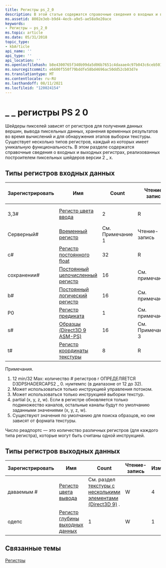 ```yaml
---
title: Регистры ps_2_0
description: В этой статье содержатся справочные сведения о входных и выходных регистрах, реализованных в Pixel Shader версии 2_0.
ms.assetid: 8002e3eb-b9d4-4ecb-a9e5-ae58a9e20ace
keywords:
- Регистры — ps_2_0
ms.topic: article
ms.date: 05/31/2018
topic_type:
- kbArticle
api_name: ''
api_type: ''
api_location: ''
ms.openlocfilehash: b8e4300765f340b99da5d06b7651c4daaae4c97b043c6ceb5017aa43b2e2dcb1
ms.sourcegitcommit: e6600f550f79bddfe58bd4696ac50dd52cb03d7e
ms.translationtype: MT
ms.contentlocale: ru-RU
ms.lasthandoff: 08/11/2021
ms.locfileid: "120024154"
---
```

# <a name="ps_2_0-registers"></a>\_ \_ регистры PS 2 0

Шейдеры пикселей зависят от регистров для получения данных вершин, вывода пиксельных данных, хранения временных результатов во время вычислений и для обнаружения этапов выборки текстуры. Существует несколько типов регистров, каждый из которых имеет уникальную функциональность. В этом разделе содержатся справочные сведения о входных и выходных регистрах, реализованных построителем пиксельных шейдеров версии 2 \_ x.

## <a name="input-register-types"></a>Типы регистров входных данных



| Зарегистрировать | Имя                                                                                          | Count      | Чтение-запись        | \# Чтение портов | \# Операций чтения и inst | Измерение | реладдр | Умолчания;                  | Требуется ДКЛ |
|----------|-----------------------------------------------------------------------------------------------|------------|------------|---------------|---------------|-----------|---------|---------------------------|--------------|
| 3,3\#      | [Регистр цвета ввода](dx9-graphics-reference-asm-ps-registers-input-color.md)               | 2          | R          | 1             | Без ограничений     | 4         | Нет       | Partial (0001). См. примечание 4 | Д            |
| Cерверный\#      | [Временный регистр](dx9-graphics-reference-asm-ps-registers-temporary.md)                   | См. Примечание 1 | Чтение-запись        | 3             | Без ограничений     | 4         | Нет       | Нет                      | Нет            |
| c\#      | [Регистр постоянного float](dx9-graphics-reference-asm-ps-registers-constant-float.md)         | 32         | R          | 1             | 2             | 4         | Нет       | 0000                      | Нет            |
| сохранении\#      | [Постоянный целочисленный регистр](dx9-graphics-reference-asm-ps-registers-constant-integer.md)     | 16         | См. примечание 2 | 1             | 1             | 4         | Нет       | 0000                      | Нет            |
| b\#      | [Постоянный логический регистр](dx9-graphics-reference-asm-ps-registers-constant-boolean.md)     | 16         | См. примечание 2 | 1             | 1             | 1         | Нет       | FALSE                     | Нет            |
| P0       | [Регистр предиката](dx9-graphics-reference-asm-ps-registers-predicate.md)                   | 1          | См. примечание 2 | 1             | 1             | 1         | Нет       | Нет                      | Д            |
| s\#      | [Образцы (Direct3D 9 ASM-PS)](dx9-graphics-reference-asm-ps-registers-sampler.md)            | 16         | См. Примечание 3 | 1             | 1             | 4         | Нет       | См. примечание 5                | Д            |
| t\#      | [Регистр координаты текстуры](dx9-graphics-reference-asm-ps-registers-texture-coordinate.md) | 8          | R          | 1             | 1             | 4         | Нет       | Нет                      | Д            |



 

Примечания.

1.  12 min/32 Max: количество \# регистров r ОПРЕДЕЛЯЕТСЯ D3DPSHADERCAPS2 \_ 0. нумтемпс (в диапазоне от 12 до 32).
2.  Может использоваться только инструкцией управления потоком.
3.  Может использоваться только инструкцией выборки текстур.
4.  partial (x, y, z, w). Если в регистре обновляется только подмножество каналов, остальные каналы будут по умолчанию заданными значениями (x, y, z, w).
5.  Существуют значения по умолчанию для поиска образцов, но они зависят от формата текстуры.

Число реадпортс — это количество различных регистров (для каждого типа регистра), которые могут быть считаны одной инструкцией.

## <a name="output-register-types"></a>Типы регистров выходных данных



| Зарегистрировать | Имя                                                                              | Count                                                                             | Чтение-запись | Измерение | реладдр | Умолчания; | Требуется ДКЛ |
|----------|-----------------------------------------------------------------------------------|-----------------------------------------------------------------------------------|-----|-----------|---------|----------|--------------|
| даваемым #     | [Регистр цвета вывода](dx9-graphics-reference-asm-ps-registers-output-color.md) | См. раздел [текстуры с несколькими элементами (Direct3D 9)](/windows/desktop/direct3d9/multiple-element-textures) . | W   | 4         | Нет       | Нет     | Нет            |
| одепс   | [Регистр глубины выходных данных](dx9-graphics-reference-asm-ps-registers-output-depth.md) | 1                                                                                 | W   | 1         | Нет       | Нет     | Нет            |



 

## <a name="related-topics"></a>Связанные темы

<dl> <dt>

[Регистры](dx9-graphics-reference-asm-ps-registers.md)
</dt> </dl>

 

 